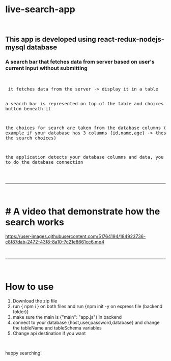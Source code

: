# live-search-app
<br>
<h2>This app is developed using react-redux-nodejs-mysql database</h2>
<h3>A search bar that fetches data from server based on user's current input without submitting</h3>
<br>
<pre>
 it fetches data from the server -> display it in a table
 
 a search bar is represented on top of the table and choices radio button beneath it
 
 the choices for search are taken from the database columns 
 (for example if your database has 3 columns {id,name,age} -> these will be the search choices)
 
 the application detects your database columns and data, you need only to do the database connection
</pre>
<br>
<hr>
<br>
<h1>
# A video that demonstrate how the search works
</h1>

https://user-images.githubusercontent.com/51764194/184923736-c8f87dab-2472-43f8-8a10-7c21e8661cc6.mp4

<br>
<hr>
<br>

 <h1>How to use</h1>

 <ol>
 
  <li>Download the zip file</li>
  <li>run { npm i } on both files and run {npm init -y on express file (backend folder)}</li>
  <li>make sure the main is {"main": "app.js"} in backend</li>
  <li>connect to your database {host,user,password,database} and change the tableName and tableSchema variables</li>  
  <li>Change api destination if you want</li>
 </ol>
 
 <br>
 <p>happy searching!</p>



